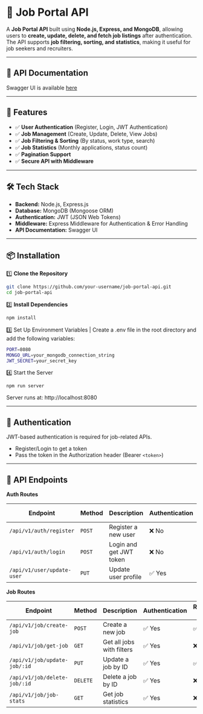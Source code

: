 # 🏢 Job Portal API

A **Job Portal API** built using **Node.js, Express, and MongoDB**, allowing users to **create, update, delete, and fetch job listings** after authentication. The API supports **job filtering, sorting, and statistics**, making it useful for job seekers and recruiters.

---

## 📝 API Documentation

Swagger UI is available [here](https://job-portal-nodejs-d8mr.onrender.com/api-doc/)

---

## 🚀 Features
- ✅ **User Authentication** (Register, Login, JWT Authentication)
- ✅ **Job Management** (Create, Update, Delete, View Jobs)
- ✅ **Job Filtering & Sorting** (By status, work type, search)
- ✅ **Job Statistics** (Monthly applications, status count)
- ✅ **Pagination Support**
- ✅ **Secure API with Middleware**

---

## 🛠️ Tech Stack
- **Backend:** Node.js, Express.js
- **Database:** MongoDB (Mongoose ORM)
- **Authentication:** JWT (JSON Web Tokens)
- **Middleware:** Express Middleware for Authentication & Error Handling
- **API Documentation:** Swagger UI

---

## 📦 Installation

1️⃣ **Clone the Repository**  
```bash
git clone https://github.com/your-username/job-portal-api.git
cd job-portal-api
```
2️⃣ **Install Dependencies**
```bash
npm install
```
3️⃣ Set Up Environment Variables | Create a .env file in the root directory and add the following variables:
```bash
PORT=8080
MONGO_URL=your_mongodb_connection_string
JWT_SECRET=your_secret_key
```
4️⃣ Start the Server
```bash
npm run server
```
Server runs at: http://localhost:8080

---

## 🔑 Authentication

JWT-based authentication is required for job-related APIs.
- Register/Login to get a token
- Pass the token in the Authorization header (Bearer `<token>`)

---

## 📌 API Endpoints

**Auth Routes**

| **Endpoint**             | **Method** | **Description**              | **Authentication** | **Request Body** |
|--------------------------|-----------|------------------------------|--------------------|------------------|
| `/api/v1/auth/register`  | `POST`    | Register a new user          | ❌ No             | ✅ Yes          |
| `/api/v1/auth/login`     | `POST`    | Login and get JWT token      | ❌ No             | ✅ Yes          |
| `/api/v1/user/update-user` | `PUT`   | Update user profile          | ✅ Yes            | ✅ Yes          |


**Job Routes**

| **Endpoint**                 | **Method** | **Description**                    | **Authentication** | **Request Body** |
|------------------------------|-----------|------------------------------------|--------------------|------------------|
| `/api/v1/job/create-job`      | `POST`    | Create a new job                  | ✅ Yes            | ✅ Yes          |
| `/api/v1/job/get-job`         | `GET`     | Get all jobs with filters         | ✅ Yes            | ❌ No           |
| `/api/v1/job/update-job/:id`  | `PUT`     | Update a job by ID                | ✅ Yes            | ✅ Yes          |
| `/api/v1/job/delete-job/:id`  | `DELETE`  | Delete a job by ID                | ✅ Yes            | ❌ No           |
| `/api/v1/job/job-stats`       | `GET`     | Get job statistics                | ✅ Yes            | ❌ No           |
